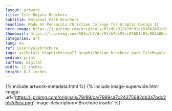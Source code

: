 ```yaml
---
layout: artwork
title: Isle Royale Brochure
subtitle: National Park Brochure
headline: Made at Pensacola Christian College for Graphic Design II
hero-image: https://i.pinimg.com/originals/b7/dc/91/b7dc91cc01681401c904b86a46ded375.png
thumbnail: https://i.pinimg.com/564x/b7/dc/91/b7dc91cc01681401c904b86a46ded375.jpg
categories: art
lang: en
ref: isleroyalebrochure
tags: artDetail GraphicDesignII graphicDesign brochure park IsleRoyale InDesign
medium: print
surface: digital
width: 11 inches
height: 8.5 inches
---
```

{% include artwork-metadata.html %}
{% include image-superwide.html image-url='https://i.pinimg.com/originals/79/89/ca/7989ca7c24375682db3a7bdc2b57d5ca.png' image-description='Brochure inside' %}
